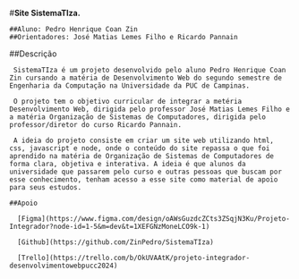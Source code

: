 #**Site SistemaTIza.**
```
##Aluno: Pedro Henrique Coan Zin
##Orientadores: José Matias Lemes Filho e Ricardo Pannain
```
##Descrição
  
     SistemaTIza é um projeto desenvolvido pelo aluno Pedro Henrique Coan Zin cursando a matéria de Desenvolvimento Web do segundo semestre de Engenharia da Computação na Universidade da PUC de Campinas. 
     
     O projeto tem o objetivo curricular de integrar a metéria Desenvolvimento Web, dirigida pelo professor José Matias Lemes Filho e a matéria Organização de Sistemas de Computadores, dirigida pelo professor/diretor do curso Ricardo Pannain.
     
     A ideia do projeto consiste em criar um site web utilizando html, css, javascript e node, onde o conteúdo do site repassa o que foi aprendido na matéria de Organização de Sistemas de Computadores de forma clara, objetiva e interativa. A ideia é que alunos da universidade que passarem pelo curso e outras pessoas que buscam por esse conhecimento, tenham acesso a esse site como material de apoio para seus estudos.
```
##Apoio 
  
  [Figma](https://www.figma.com/design/oAWsGuzdcZCts3ZSqjN3Ku/Projeto-Integrador?node-id=1-5&m=dev&t=1XEFGNzMoneLCO9k-1)
  
  [Github](https://github.com/ZinPedro/SistemaTIza)
  
  [Trello](https://trello.com/b/OkUVAAtK/projeto-integrador-desenvolvimentowebpucc2024)
```